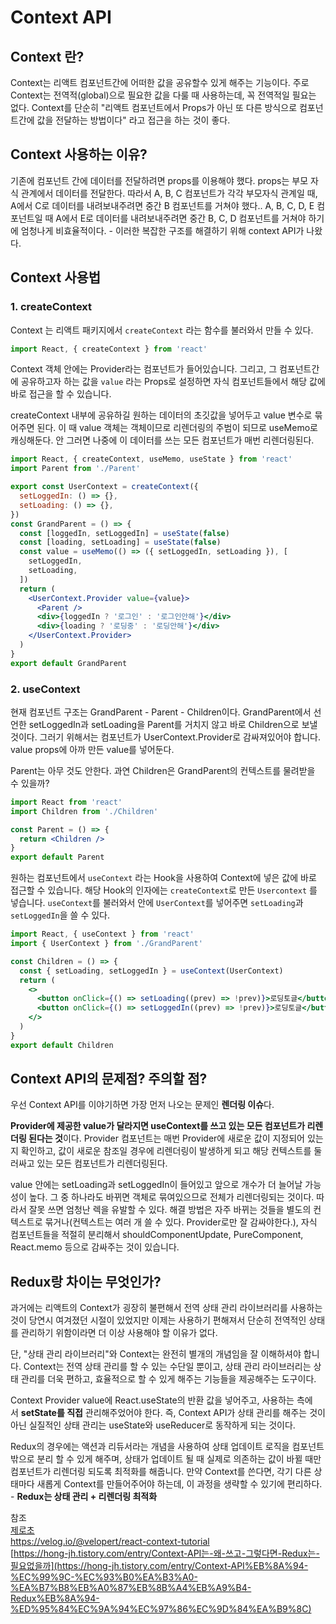 # Context API

## Context 란?

Context는 리액트 컴포넌트간에 어떠한 값을 공유할수 있게 해주는 기능이다. 주로 Context는 전역적(global)으로 필요한 값을 다룰 때 사용하는데, 꼭 전역적일 필요는 없다. Context를 단순히 "리액트 컴포넌트에서 Props가 아닌 또 다른 방식으로 컴포넌트간에 값을 전달하는 방법이다" 라고 접근을 하는 것이 좋다.

## Context 사용하는 이유?

기존에 컴포넌트 간에 데이터를 전달하려면 props를 이용해야 했다. props는 부모 자식 관계에서 데이터를 전달한다. 따라서 A, B, C 컴포넌트가 각각 부모자식 관계일 때, A에서 C로 데이터를 내려보내주려면 중간 B 컴포넌트를 거쳐야 했다.. A, B, C, D, E 컴포넌트일 때 A에서 E로 데이터를 내려보내주려면 중간 B, C, D 컴포넌트를 거쳐야 하기에 엄청나게 비효율적이다. - 이러한 복잡한 구조를 해결하기 위해 context API가 나왔다.

## Context 사용법

### 1. createContext

Context 는 리액트 패키지에서 `createContext` 라는 함수를 불러와서 만들 수 있다.

```jsx
import React, { createContext } from 'react'
```

Context 객체 안에는 Provider라는 컴포넌트가 들어있습니다. 그리고, 그 컴포넌트간에 공유하고자 하는 값을 `value` 라는 Props로 설정하면 자식 컴포넌트들에서 해당 값에 바로 접근을 할 수 있습니다.

createContext 내부에 공유하길 원하는 데이터의 초깃값을 넣어두고 value 변수로 묶어주면 된다. 이 때 value 객체는 객체이므로 리렌더링의 주범이 되므로 useMemo로 캐싱해둔다. 안 그러면 나중에 이 데이터를 쓰는 모든 컴포넌트가 매번 리렌더링된다.

```jsx
import React, { createContext, useMemo, useState } from 'react'
import Parent from './Parent'

export const UserContext = createContext({
  setLoggedIn: () => {},
  setLoading: () => {},
})
const GrandParent = () => {
  const [loggedIn, setLoggedIn] = useState(false)
  const [loading, setLoading] = useState(false)
  const value = useMemo(() => ({ setLoggedIn, setLoading }), [
    setLoggedIn,
    setLoading,
  ])
  return (
    <UserContext.Provider value={value}>
      <Parent />
      <div>{loggedIn ? '로그인' : '로그인안해'}</div>
      <div>{loading ? '로딩중' : '로딩안해'}</div>
    </UserContext.Provider>
  )
}
export default GrandParent
```

### 2. useContext

현재 컴포넌트 구조는 GrandParent - Parent - Children이다. GrandParent에서 선언한 setLoggedIn과 setLoading을 Parent를 거치지 않고 바로 Children으로 보낼 것이다. 그러기 위해서는 컴포넌트가 UserContext.Provider로 감싸져있어야 합니다. value props에 아까 만든 value를 넣어둔다.

Parent는 아무 것도 안한다. 과연 Children은 GrandParent의 컨텍스트를 물려받을 수 있을까?

```jsx
import React from 'react'
import Children from './Children'

const Parent = () => {
  return <Children />
}
export default Parent
```

원하는 컴포넌트에서 `useContext` 라는 Hook을 사용하여 Context에 넣은 값에 바로 접근할 수 있습니다. 해당 Hook의 인자에는 `createContext`로 만든 `Usercontext` 를 넣습니다. `useContext`를 불러와서 안에 `UserContext`를 넣어주면 `setLoading`과 `setLoggedIn`을 쓸 수 있다.

```jsx
import React, { useContext } from 'react'
import { UserContext } from './GrandParent'

const Children = () => {
  const { setLoading, setLoggedIn } = useContext(UserContext)
  return (
    <>
      <button onClick={() => setLoading((prev) => !prev)}>로딩토글</button>
      <button onClick={() => setLoggedIn((prev) => !prev)}>로딩토글</button>
    </>
  )
}
export default Children
```

## Context API의 문제점? 주의할 점?

우선 Context API를 이야기하면 가장 먼저 나오는 문제인 **렌더링 이슈**다.

**Provider에 제공한 value가 달라지면 useContext를 쓰고 있는 모든 컴포넌트가 리렌더링 된다는 것**이다. Provider 컴포넌트는 매번 Provider에 새로운 값이 지정되어 있는지 확인하고, 값이 새로운 참조일 경우에 리렌더링이 발생하게 되고 해당 컨텍스트를 둘러싸고 있는 모든 컴포넌트가 리렌더링된다.

value 안에는 setLoading과 setLoggedIn이 들어있고 앞으로 개수가 더 늘어날 가능성이 높다. 그 중 하나라도 바뀌면 객체로 묶여있으므로 전체가 리렌더링되는 것이다. 따라서 잘못 쓰면 엄청난 렉을 유발할 수 있다. 해결 방법은 자주 바뀌는 것들을 별도의 컨텍스트로 묶거나(컨텍스트는 여러 개 쓸 수 있다. Provider로만 잘 감싸야한다.), 자식 컴포넌트들을 적절히 분리해서 shouldComponentUpdate, PureComponent, React.memo 등으로 감싸주는 것이 있습니다.

## Redux랑 차이는 무엇인가?

과거에는 리액트의 Context가 굉장히 불편해서 전역 상태 관리 라이브러리를 사용하는 것이 당연시 여겨졌던 시절이 있었지만 이제는 사용하기 편해져서 단순히 전역적인 상태를 관리하기 위함이라면 더 이상 사용해야 할 이유가 없다.

단, "상태 관리 라이브러리"와 Context는 완전히 별개의 개념임을 잘 이해하셔야 합니다. Context는 전역 상태 관리를 할 수 있는 수단일 뿐이고, 상태 관리 라이브러리는 상태 관리를 더욱 편하고, 효율적으로 할 수 있게 해주는 기능들을 제공해주는 도구이다.

Context Provider value에 React.useState의 반환 값을 넣어주고, 사용하는 측에서 **setState를 직접** 관리해주었어야 한다. 즉, Context API가 상태 관리를 해주는 것이 아닌 실질적인 상태 관리는 useState와 useReducer로 동작하게 되는 것이다.

Redux의 경우에는 액션과 리듀서라는 개념을 사용하여 상태 업데이트 로직을 컴포넌트 밖으로 분리 할 수 있게 해주며, 상태가 업데이트 될 때 실제로 의존하는 값이 바뀔 때만 컴포넌트가 리렌더링 되도록 최적화를 해줍니다. 만약 Context를 쓴다면, 각기 다른 상태마다 새롭게 Context를 만들어주어야 하는데, 이 과정을 생략할 수 있기에 편리하다. - **Redux는 상태 관리 + 리렌더링 최적화**

참조  
[제로초](https://www.zerocho.com/category/React/post/5fa63fc6301d080004c4e32b)  
https://velog.io/@velopert/react-context-tutorial  
[https://hong-jh.tistory.com/entry/Context-API는-왜-쓰고-그렇다면-Redux는-필요없을까](https://hong-jh.tistory.com/entry/Context-API%EB%8A%94-%EC%99%9C-%EC%93%B0%EA%B3%A0-%EA%B7%B8%EB%A0%87%EB%8B%A4%EB%A9%B4-Redux%EB%8A%94-%ED%95%84%EC%9A%94%EC%97%86%EC%9D%84%EA%B9%8C)
